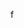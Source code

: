 <!-- rails follows mvc of web applications. mvc creates a seperation between the presentation (front end) and all the back end.
programming logic is behind the scenes and all the logic

models are resources such as (user, post, article, stock)
view make up the front end of the app.(visible layer of the app). this consists of html css and javascript
instead of index.html we will have index.html.erb
controller- this is the brains in the app. we have controllers for things such as users post articles.

terminal commands (cd, cd .. ,cd file, mkdir folder, pwd ,ls, clear, touch file,rmdir name_of_folder, rm -rf name_of_folder,cd(to go back to home))
rails( rails new whatsever, rails s (to run server) rails _5.2.0_ new whatever, gem list rails, gem install rails, gem install rails -v 5.2.0 ,)

how to generate - rails generate controller (name of controller)
git commit -m "(something in present tense)"
git add -a -->
f